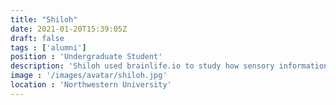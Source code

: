 ```yaml
---
title: "Shiloh"
date: 2021-01-20T15:39:05Z
draft: false
tags : ['alumni']
position : 'Undergraduate Student'
description: 'Shiloh used brainlife.io to study how sensory information is encoded and transformed in neural circuits, and how it is used for decision making. After working with the brainlife.io team, Shiloh became a Graduate Student in the Northwestern University Interdepartmental Neuroscience Program.'
image : '/images/avatar/shiloh.jpg'
location : 'Northwestern University'
---
```


